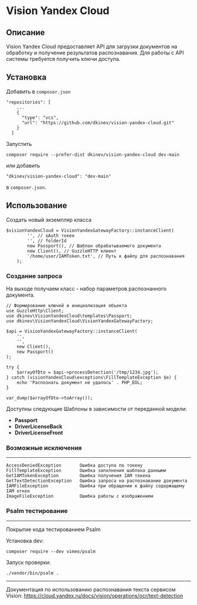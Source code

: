 # Vision Yandex Cloud

## Описание

Vision Yandex Cloud предоставляет API для загрузки документов на обработку и получение результатов распознавания.
Для работы с API системы требуется получить ключи доступа.

## Установка

Добавить в `composer.json`

```
"repositories": [
    ...
    {
      "type": "vcs",
      "url": "https://github.com/dkinev/vision-yandex-cloud.git"
    }
  ]
```

Запустить

```
composer require --prefer-dist dkinev/vision-yandex-cloud dev-main
```

или добавить

```
"dkinev/vision-yandex-cloud": "dev-main"
```

в `composer.json`.

## Использование

Создать новый экземпляр класса

```injectablephp
$visionYandexCloud = VisionYandexGatewayFactory::instanceClient(
        '', // oAuth токен
        '', // folderId
        new Passport(), // Шаблон обрабатываемого документа
        new Client(), // GuzzleHTTP клиент
        '/home/user/IAMToken.txt', // Путь к файлу для распознавания
    );
```

### Создание запроса

На выходе получаем класс - набор параметров распознанного документа.

```injectablephp
// Формирование ключей и инициализация объекта
use GuzzleHttp\Client;
use dkinev\VisionYandexCloud\templates\Passport;
use dkinev\VisionYandexCloud\VisionYandexGatewayFactory;

$api = VisionYandexGatewayFactory::instanceClient(
    '',
    '',
    new Client(),
    new Passport()
);

try {
    $arrayOfDto = $api->processDetection('/tmp/1234.jpg');
} catch (visionYandexCloud\exceptions\FillTemplateException $e) {
    echo 'Распознать документ не удалось' . PHP_EOL;
}

var_dump($arrayOfDto->toArray());
```

Доступны следующие Шаблоны в зависимости от переданной модели:
- **Passport**
- **DriverLicenseBack**
- **DriverLicenseFront**

### Возможные исключения

-------------
```
AccessDeniedException       Ошибка доступа по токену
FillTemplateException       Ошибка заполнения шаблона данными
GetIAMTokenException        Ошибка получения IAM токена
GetTextDetectionException   Ошибка запроса на распознавание документа
IAMFileException            Ошибка при обращении к файлу содержащему IAM откен
ImageFileException          Ошибка работы с изображением
```

### Psalm тестирование

-------------

Покрытие кода тестированием Psalm

Установка dev:
```
composer require --dev vimeo/psalm
```

Запуск проверки:
```
./vendor/bin/psalm .
```

-------------

Документация по использованию распознавания текста сервисом Vision: 
https://cloud.yandex.ru/docs/vision/operations/ocr/text-detection